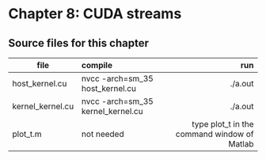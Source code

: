 # Chapter 8: CUDA streams 

## Source files for this chapter

| file   |      compile      |  run |
|----------|:-------------|------:|
| host_kernel.cu |  nvcc -arch=sm_35 host_kernel.cu | ./a.out |
| kernel_kernel.cu |  nvcc -arch=sm_35 kernel_kernel.cu | ./a.out |
| plot_t.m |  not needed | type plot_t in the command window of Matlab |

